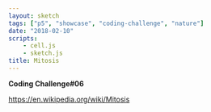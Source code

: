 ```yaml
---
layout: sketch
tags: ["p5", "showcase", "coding-challenge", "nature"]
date: "2018-02-10"
scripts: 
    - cell.js
    - sketch.js
title: Mitosis
---
```


**Coding Challenge#06**

<https://en.wikipedia.org/wiki/Mitosis>